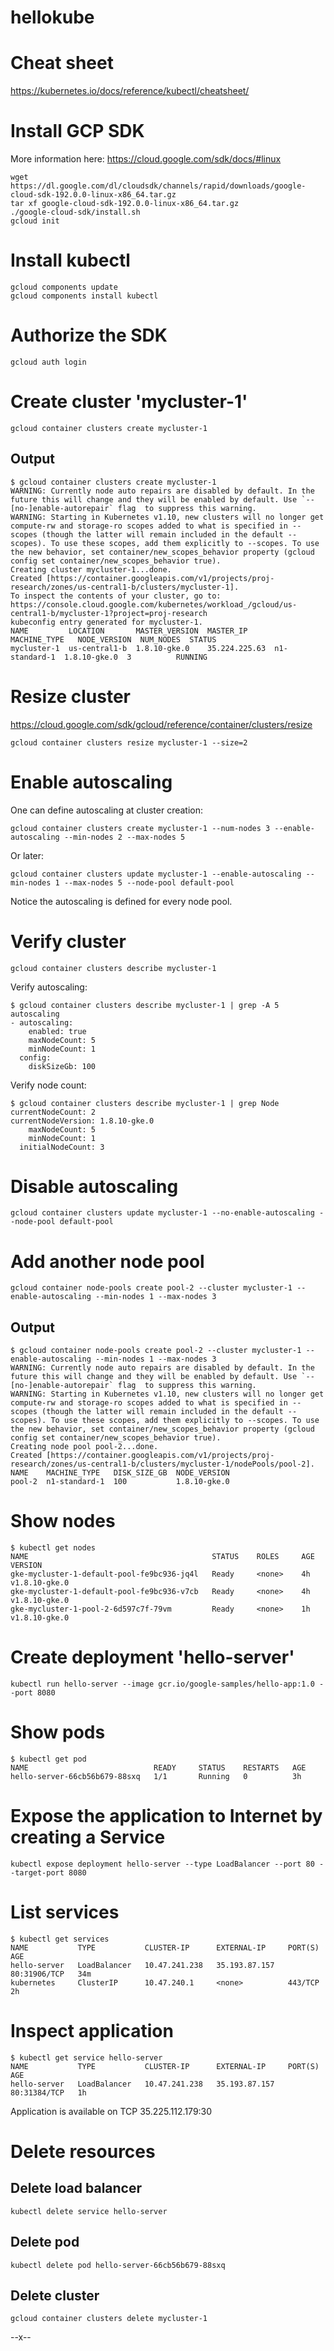 # hellokube

# Cheat sheet

https://kubernetes.io/docs/reference/kubectl/cheatsheet/

# Install GCP SDK

More information here: https://cloud.google.com/sdk/docs/#linux

    wget https://dl.google.com/dl/cloudsdk/channels/rapid/downloads/google-cloud-sdk-192.0.0-linux-x86_64.tar.gz
    tar xf google-cloud-sdk-192.0.0-linux-x86_64.tar.gz
    ./google-cloud-sdk/install.sh
    gcloud init

# Install kubectl

    gcloud components update
    gcloud components install kubectl

# Authorize the SDK

    gcloud auth login

# Create cluster 'mycluster-1'

    gcloud container clusters create mycluster-1

## Output

    $ gcloud container clusters create mycluster-1
    WARNING: Currently node auto repairs are disabled by default. In the future this will change and they will be enabled by default. Use `--[no-]enable-autorepair` flag  to suppress this warning.
    WARNING: Starting in Kubernetes v1.10, new clusters will no longer get compute-rw and storage-ro scopes added to what is specified in --scopes (though the latter will remain included in the default --scopes). To use these scopes, add them explicitly to --scopes. To use the new behavior, set container/new_scopes_behavior property (gcloud config set container/new_scopes_behavior true).
    Creating cluster mycluster-1...done.
    Created [https://container.googleapis.com/v1/projects/proj-research/zones/us-central1-b/clusters/mycluster-1].
    To inspect the contents of your cluster, go to: https://console.cloud.google.com/kubernetes/workload_/gcloud/us-central1-b/mycluster-1?project=proj-research
    kubeconfig entry generated for mycluster-1.
    NAME         LOCATION       MASTER_VERSION  MASTER_IP      MACHINE_TYPE   NODE_VERSION  NUM_NODES  STATUS
    mycluster-1  us-central1-b  1.8.10-gke.0    35.224.225.63  n1-standard-1  1.8.10-gke.0  3          RUNNING

# Resize cluster

https://cloud.google.com/sdk/gcloud/reference/container/clusters/resize

    gcloud container clusters resize mycluster-1 --size=2

# Enable autoscaling

One can define autoscaling at cluster creation:

    gcloud container clusters create mycluster-1 --num-nodes 3 --enable-autoscaling --min-nodes 2 --max-nodes 5

Or later:

    gcloud container clusters update mycluster-1 --enable-autoscaling --min-nodes 1 --max-nodes 5 --node-pool default-pool

Notice the autoscaling is defined for every node pool.

# Verify cluster

    gcloud container clusters describe mycluster-1

Verify autoscaling:

    $ gcloud container clusters describe mycluster-1 | grep -A 5 autoscaling
    - autoscaling:
        enabled: true
        maxNodeCount: 5
        minNodeCount: 1
      config:
        diskSizeGb: 100

Verify node count:

    $ gcloud container clusters describe mycluster-1 | grep Node
    currentNodeCount: 2
    currentNodeVersion: 1.8.10-gke.0
        maxNodeCount: 5
        minNodeCount: 1
      initialNodeCount: 3

# Disable autoscaling

    gcloud container clusters update mycluster-1 --no-enable-autoscaling --node-pool default-pool

# Add another node pool

    gcloud container node-pools create pool-2 --cluster mycluster-1 --enable-autoscaling --min-nodes 1 --max-nodes 3

## Output

    $ gcloud container node-pools create pool-2 --cluster mycluster-1 --enable-autoscaling --min-nodes 1 --max-nodes 3
    WARNING: Currently node auto repairs are disabled by default. In the future this will change and they will be enabled by default. Use `--[no-]enable-autorepair` flag  to suppress this warning.
    WARNING: Starting in Kubernetes v1.10, new clusters will no longer get compute-rw and storage-ro scopes added to what is specified in --scopes (though the latter will remain included in the default --scopes). To use these scopes, add them explicitly to --scopes. To use the new behavior, set container/new_scopes_behavior property (gcloud config set container/new_scopes_behavior true).
    Creating node pool pool-2...done.
    Created [https://container.googleapis.com/v1/projects/proj-research/zones/us-central1-b/clusters/mycluster-1/nodePools/pool-2].
    NAME    MACHINE_TYPE   DISK_SIZE_GB  NODE_VERSION
    pool-2  n1-standard-1  100           1.8.10-gke.0

# Show nodes

    $ kubectl get nodes
    NAME                                         STATUS    ROLES     AGE       VERSION
    gke-mycluster-1-default-pool-fe9bc936-jq4l   Ready     <none>    4h        v1.8.10-gke.0
    gke-mycluster-1-default-pool-fe9bc936-v7cb   Ready     <none>    4h        v1.8.10-gke.0
    gke-mycluster-1-pool-2-6d597c7f-79vm         Ready     <none>    1h        v1.8.10-gke.0

# Create deployment 'hello-server'

    kubectl run hello-server --image gcr.io/google-samples/hello-app:1.0 --port 8080

# Show pods

    $ kubectl get pod
    NAME                            READY     STATUS    RESTARTS   AGE
    hello-server-66cb56b679-88sxq   1/1       Running   0          3h

# Expose the application to Internet by creating a Service

    kubectl expose deployment hello-server --type LoadBalancer --port 80 --target-port 8080

# List services

    $ kubectl get services
    NAME           TYPE           CLUSTER-IP      EXTERNAL-IP     PORT(S)        AGE
    hello-server   LoadBalancer   10.47.241.238   35.193.87.157  80:31906/TCP   34m
    kubernetes     ClusterIP      10.47.240.1     <none>          443/TCP        2h

# Inspect application

    $ kubectl get service hello-server
    NAME           TYPE           CLUSTER-IP      EXTERNAL-IP     PORT(S)        AGE
    hello-server   LoadBalancer   10.47.241.238   35.193.87.157   80:31384/TCP   1h

Application is available on TCP 35.225.112.179:30

# Delete resources

## Delete load balancer

    kubectl delete service hello-server

## Delete pod

    kubectl delete pod hello-server-66cb56b679-88sxq

## Delete cluster

    gcloud container clusters delete mycluster-1

--x--

